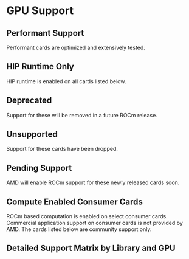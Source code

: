 # GPU Support

## Performant Support
Performant cards are optimized and extensively tested. 

## HIP Runtime Only
HIP runtime is enabled on all cards listed below. 

## Deprecated
Support for these will be removed in a future ROCm release.

## Unsupported
Support for these cards have been dropped.

## Pending Support
AMD will enable ROCm support for these newly released cards soon.

## Compute Enabled Consumer Cards
ROCm based computation is enabled on select consumer cards. Commercial application support on consumer cards is not provided by AMD. The cards listed below are community support only. 

## Detailed Support Matrix by Library and GPU
